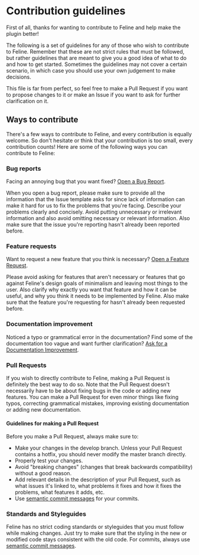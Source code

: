 # Contribution guidelines

First of all, thanks for wanting to contribute to Feline and help make the plugin better!

The following is a set of guidelines for any of those who wish to contribute to Feline.
Remember that these are not strict rules that must be followed, but rather guidelines that are meant
to give you a good idea of what to do and how to get started. Sometimes the guidelines may not cover
a certain scenario, in which case you should use your own judgement to make decisions.

This file is far from perfect, so feel free to make a Pull Request if you want to propose changes to
it or make an Issue if you want to ask for further clarification on it.

## Ways to contribute

There's a few ways to contribute to Feline, and every contribution is equally welcome. So don't
hesitate or think that your contribution is too small, every contribution counts! Here are some of
the following ways you can contribute to Feline:

### Bug reports

Facing an annoying bug that you want fixed?
[Open a Bug Report](https://github.com/famiu/feline.nvim/issues/new/choose).

When you open a bug report, please make sure to provide all the information that the Issue template
asks for since lack of information can make it hard for us to fix the problems that you're facing.
Describe your problems clearly and concisely. Avoid putting unnecessary or irrelevant information
and also avoid omitting necessary or relevant information. Also make sure that the issue you're
reporting hasn't already been reported before.

### Feature requests

Want to request a new feature that you think is necessary?
[Open a Feature Request](https://github.com/famiu/feline.nvim/issues/new/choose).

Please avoid asking for features that aren't necessary or features that go against Feline's design
goals of minimalism and leaving most things to the user. Also clarify why exactly you want that
feature and how it can be useful, and why you think it needs to be implemented by Feline. Also make
sure that the feature you're requesting for hasn't already been requested before.

### Documentation improvement

Noticed a typo or grammatical error in the documentation? Find some of the documentation too vague
and want further clarification?
[Ask for a Documentation Improvement](https://github.com/famiu/feline.nvim/issues/new/choose).

### Pull Requests

If you wish to directly contribute to Feline, making a Pull Request is definitely the best way to
do so. Note that the Pull Request doesn't necessarily have to be about fixing bugs in the code or
adding new features. You can make a Pull Request for even minor things like fixing typos, correcting
grammatical mistakes, improving existing documentation or adding new documentation.

#### Guidelines for making a Pull Request

Before you make a Pull Request, always make sure to:

- Make your changes in the develop branch. Unless your Pull Request contains a hotfix, you
  should never modify the master branch directly.
- Properly test your changes.
- Avoid "breaking changes" (changes that break backwards compatibility) without a good reason.
- Add relevant details in the description of your Pull Request, such as what issues it's linked to,
  what problems it fixes and how it fixes the problems, what features it adds, etc.
- Use [semantic commit messages](https://www.conventionalcommits.org/) for your commits.

### Standards and Styleguides

Feline has no strict coding standards or styleguides that you must follow while making changes. Just
try to make sure that the styling in the new or modified code stays consistent with the old code.
For commits, always use [semantic commit messages](https://www.conventionalcommits.org/).
